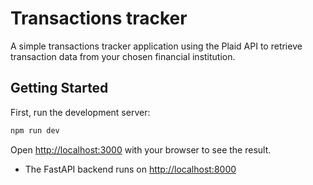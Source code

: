 # Transactions tracker

A simple transactions tracker application using the Plaid API to retrieve transaction data from your chosen financial institution.

## Getting Started

First, run the development server:

```bash
npm run dev
```

Open [http://localhost:3000](http://localhost:3000) with your browser to see the result.

- The FastAPI backend runs on [http://localhost:8000](http://localhost:8000)
